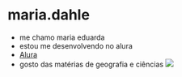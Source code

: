 # maria.dahle
- me chamo maria eduarda
- estou me desenvolvendo no alura
- [Alura](https://www.alura.com.br/)
- gosto das matérias de geografia e ciências 
![](https://media.tenor.com/tBlMHFhW0eQAAAAC/shocked-surprised.gif)
